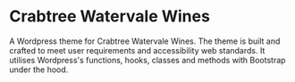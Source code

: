 # Crabtree Watervale Wines
A Wordpress theme for Crabtree Watervale Wines. The theme is built and crafted to meet user requirements and accessibility web standards. It utilises Wordpress's functions, hooks, classes and methods with Bootstrap under the hood.

